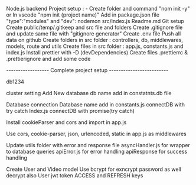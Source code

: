 Node.js backend Project setup : -
    Create folder and command "nom init -y" or In vscode "npm init (project name)"
    Add in package.json file "type":"modules" and "dev": nodemon src/index.js
    Readme.md
    Git setup
    Create public/temp/.gitkeep and src file and folders
    Create .gitignore file and update same file with "gitignore generator"
    Create .env file
Push all data on github
    Create folders in src folder : controllers, db, middlewares, models, route and utils
    Create files in src folder : app.js, constants.js and index.js
    Install prettier with -D (devDependencies)
    Create files .prettierrc & .prettierignore and add some code

------------------ Complete project setup -------------------------

db1234

cluster setting
    Add New database
db name add in constatnts.db file

Database connection
    Database name add in constants.js
    connectDB with try catch
    Index.js connectDB with promise(try catch)

Install cookieParser and cors and import in app.js

Use cors, cookie-parser, json, urlencoded, static in app.js as middlewares

Update utils folder with error and response file
    asyncHandler.js for wrapper to database queries
    apiError.js for error handling
    apiResponse for success handling

Create User and Video model
    Use bcrypt for exncrypt password as well decrypt also
    User jwt token ACCESS and REFRESH keys





